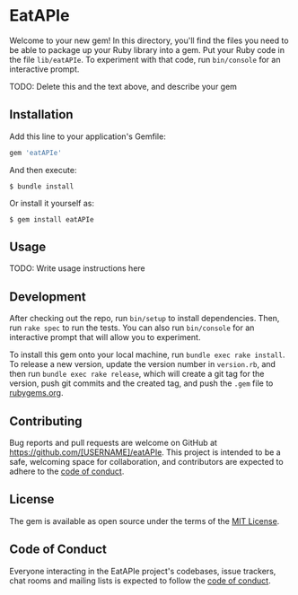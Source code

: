 # EatAPIe

Welcome to your new gem! In this directory, you'll find the files you need to be able to package up your Ruby library into a gem. Put your Ruby code in the file `lib/eatAPIe`. To experiment with that code, run `bin/console` for an interactive prompt.

TODO: Delete this and the text above, and describe your gem

## Installation

Add this line to your application's Gemfile:

```ruby
gem 'eatAPIe'
```

And then execute:

    $ bundle install

Or install it yourself as:

    $ gem install eatAPIe

## Usage

TODO: Write usage instructions here

## Development

After checking out the repo, run `bin/setup` to install dependencies. Then, run `rake spec` to run the tests. You can also run `bin/console` for an interactive prompt that will allow you to experiment.

To install this gem onto your local machine, run `bundle exec rake install`. To release a new version, update the version number in `version.rb`, and then run `bundle exec rake release`, which will create a git tag for the version, push git commits and the created tag, and push the `.gem` file to [rubygems.org](https://rubygems.org).

## Contributing

Bug reports and pull requests are welcome on GitHub at https://github.com/[USERNAME]/eatAPIe. This project is intended to be a safe, welcoming space for collaboration, and contributors are expected to adhere to the [code of conduct](https://github.com/[USERNAME]/eatAPIe/blob/master/CODE_OF_CONDUCT.md).

## License

The gem is available as open source under the terms of the [MIT License](https://opensource.org/licenses/MIT).

## Code of Conduct

Everyone interacting in the EatAPIe project's codebases, issue trackers, chat rooms and mailing lists is expected to follow the [code of conduct](https://github.com/[USERNAME]/eatAPIe/blob/master/CODE_OF_CONDUCT.md).
